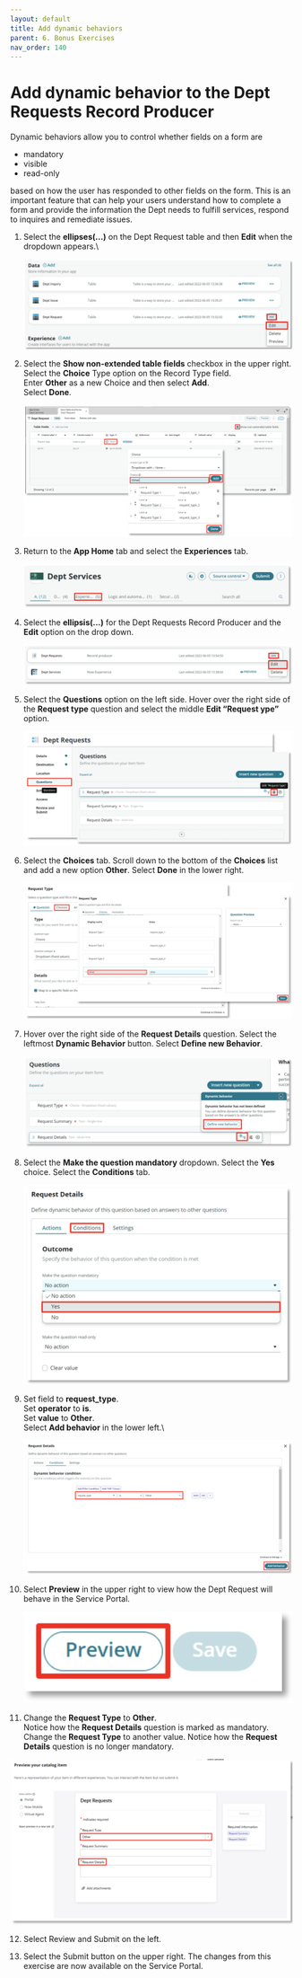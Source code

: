 ```yaml
---
layout: default
title: Add dynamic behaviors
parent: 6. Bonus Exercises
nav_order: 140
---
```


# Add dynamic behavior to the Dept Requests Record Producer

Dynamic behaviors allow you to control whether fields on a form are

- mandatory
- visible
- read-only

based on how the user has responded to other fields on the form. This is an important feature that can help your users understand how to complete a form and provide the information the Dept needs to fulfill services, respond to inquires and remediate issues.

1. Select the **ellipses(...)** on the Dept Request table and then **Edit** when the dropdown appears.\

    ![Bonus Image 1](/docs/exercise_6_bonus/images/bonus_1.png)
    
2. Select the **Show non-extended table fields** checkbox in the upper right.\
    Select the **Choice** Type option on the Record Type field.\
    Enter **Other** as a new Choice and then select **Add**.\
    Select **Done**.

    ![Bonus Image 2](/docs/exercise_6_bonus/images/bonus_2.png)

3. Return to the **App Home** tab and select the **Experiences** tab.

    ![Bonus Image 3](/docs/exercise_6_bonus/images/bonus_3.png)

4. Select the **ellipsis(...)** for the Dept Requests Record Producer and the **Edit** option on the drop down.

    ![Bonus Image 4](/docs/exercise_6_bonus/images/bonus_4.png)

5. Select the **Questions** option on the left side. Hover over the right side of the **Request type** question and select the middle **Edit “Request ype”** option.

    ![Bonus Image 5](/docs/exercise_6_bonus/images/bonus_5.png)

6. Select the **Choices** tab. Scroll down to the bottom of the **Choices** list and add a new option **Other**. Select **Done** in the lower right.

    ![Bonus Image 6](/docs/exercise_6_bonus/images/bonus_6.png)

7. Hover over the right side of the **Request Details** question. Select the leftmost **Dynamic Behavior** button. Select **Define new Behavior**.

    ![Bonus Image 7](/docs/exercise_6_bonus/images/bonus_7.png)

8. Select the **Make the question mandatory** dropdown. Select the **Yes** choice. Select the **Conditions** tab.

    ![Bonus Image 8](/docs/exercise_6_bonus/images/bonus_8.png)

9. Set field to **request_type**. \
    Set **operator** to **is**. \
    Set **value** to **Other**. \
    Select **Add behavior** in the lower left.\

    ![Bonus Image 9](/docs/exercise_6_bonus/images/bonus_9.png)

10. Select **Preview** in the upper right to view how the Dept Request will behave in the Service Portal.

    ![Bonus Image 10](/docs/exercise_6_bonus/images/bonus_10.png)

11. Change the **Request Type** to **Other**.\
    Notice how the **Request Details** question is marked as mandatory.
    Change the **Request Type** to another value.
    Notice how the **Request Details** question is no longer mandatory.

   ![Bonus Image 11](/docs/exercise_6_bonus/images/bonus_11.png)

12. Select Review and Submit on the left.

13. Select the Submit button on the upper right. The changes from this exercise are now available on the Service
Portal.

